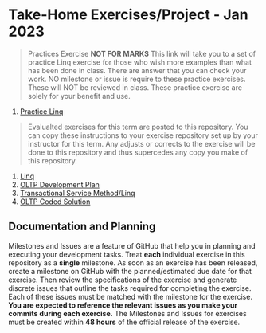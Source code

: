# Take-Home Exercises/Project - Jan 2023

> Practices Exercise **NOT FOR MARKS**
> This link will take you to a set of practice Linq exercise for those who wish more examples than what has been done in class. There are answer that you can check your work. NO milestone or issue is require to these practice exercises. These will NOT be reviewed in class. These practice exercise are solely for your benefit and use.

1. [Practice Linq](./PracticeLinq/Readme.md)


> Evalualted exercises for this term are posted to this repository. You can copy these instructions to your exercise repository set up by your instructor for this term. Any adjusts or corrects to the exercise will be done to this repository and thus supercedes any copy you make of this repository.

1. [Linq](./Linq/ReadMe.md)
1. [OLTP Development Plan](./UX_Planning/README.md)
1. [Transactional Service Method/Linq](./TRX_Implementation/README.md)
1. [OLTP Coded Solution ](./OLTP_Integrated/README.md)

## Documentation and Planning

Milestones and Issues are a feature of GitHub that help you in planning and executing your development tasks. Treat **each** individual exercise in this repository as a **single** milestone. As soon as an exercise has been released, create a milestone on GitHub with the planned/estimated due date for that exercise. Then review the specifications of the exercise and generate discrete issues that outline the tasks required for completing the exercise. Each of these issues must be matched with the milestone for the exercise. **You are expected to reference the relevant issues as you make your commits during each exercise.**
The Milestones and Issues for exercises must be created within **48 hours** of the official release of the exercise.
